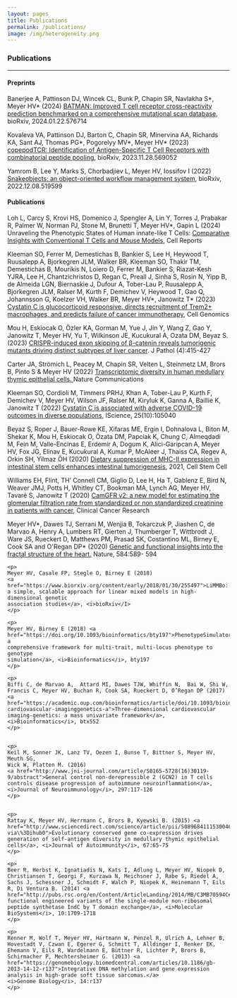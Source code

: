 ```yaml
---
layout: pages
title: Publications
permalink: /publications/
image: /img/heterogeneity.png
---
```


### Publications
___

#### Preprints

<div class="col-lg-11">
    <p>
    Banerjee A, Pattinson DJ, Wincek CL, Bunk P, Chapin SR, Navlakha S*, Meyer HV*
    (2024) <a href="https://www.biorxiv.org/content/10.1101/2024.01.22.576714v2">
    BATMAN: Improved T cell receptor cross-reactivity prediction
    benchmarked on a comprehensive mutational scan database</a>,
    bioRxiv, 2024.01.22.576714
    </p>
    <p>
    Kovaleva VA, Pattinson DJ, Barton C, Chapin SR, Minervina AA, Richards KA, Sant
    AJ, Thomas PG*, Pogorelyy MV*, Meyer HV* (2023) <a
    href="https://www.biorxiv.org/content/10.1101/2023.11.28.569052v2">copepodTCR:
    Identification of Antigen-Specific T Cell Receptors with combinatorial peptide
    pooling</a>, bioRxiv, 2023.11.28.569052
    </p>
    <p>
    Yamrom B, Lee Y, Marks S, Chorbadjiev L, Meyer HV, Iossifov I (2022) <a
    href="https://www.biorxiv.org/content/10.1101/2022.12.08.519599v1">Snakeobjects:
    an object-oriented workflow management system</a>, bioRxiv, 2022.12.08.519599
    </p>
</div>

#### Publications

<div class="col-lg-11">
    <p>
    Loh L, Carcy S, Krovi HS, Domenico J, Spengler A, Lin Y, Torres J, Prabakar R,
    Palmer W, Norman PJ, Stone M, Brunetti T, Meyer HV*, Gapin L (2024) Unraveling
    the Phenotypic States of Human innate-like T Cells:
    <a href="https://www.sciencedirect.com/science/article/pii/S2211124724010568?via%3Dihub">
    Comparative Insights with Conventional T Cells and Mouse Models</a>, Cell Reports
    </p>
    <p>
    Kleeman SO, Ferrer M, Demestichas B, Bankier S, Lee H, Heywood T, Ruusalepp A,
    Bjorkegren JLM, Walker BR,
    Kleeman SO, Thakir TM, Demestichas B, Mourikis N, Loiero D, Ferrer M, Bankier S,
    Riazat-Kesh YJRA, Lee H, Chantzichristos D, Regan C, Preall J, Sinha S, Rosin N,
    Yipp B, de Almeida LGN, Biernaskie J, Dufour A, Tober-Lau P, Ruusalepp A,
    Bjorkegren JLM, Ralser M, Kurth F, Demichev V, Heywood T, Gao Q, Johannsson G,
    Koelzer VH, Walker BR, Meyer HV*, Janowitz T* (2023) <a
    href="https://www.sciencedirect.com/science/article/pii/S2666979X23001222?via%3Dihub">
    Cystatin C is glucocorticoid responsive, directs recruitment of Trem2+ macrophages,
    and predicts failure of cancer immunotherapy</a>,
    Cell Genomics
    </p>
    <p>
    Mou H, Eskiocak O, Özler KA, Gorman M, Yue J, Jin Y, Wang Z, Gao Y, Janowitz T,
    Meyer HV, Yu T, Wilkinson JE, Kucukural A, Ozata DM, Beyaz S. (2023) <a
    href="https://pathsocjournals.onlinelibrary.wiley.com/doi/full/10.1002/path.6054">
    CRISPR-induced exon skipping of β-catenin reveals tumorigenic mutants driving
    distinct subtypes of liver cancer</a>. J Pathol (4):415-427
    </p>
    <p>
    Carter JA, Strömich L, Peacey M, Chapin SR, Velten L, Steinmetz LM, Brors B,
    Pinto S & Meyer HV (2022)
    <a href="https://www.nature.com/articles/s41467-022-31750-1">
    Transcriptomic diversity in human medullary thymic epithelial cells.
    </a> Nature Communications
    </p>
    <p>
    Kleeman SO, Cordioli M, Timmers PRHJ, Khan A, Tober-Lau P, Kurth F, Demichev V,
    Meyer HV, Wilson JF, Ralser M, Kiryluk K, Ganna A, Baillie K, Janowitz T (2022)
    <a href="https://www.sciencedirect.com/science/article/pii/S2589004222013128">
    Cystatin C is associated with adverse COVID-19 outcomes in diverse
    populations</a>, IScience, 25(10):105040
    </p>
    <p>
    Beyaz S, Roper J, Bauer-Rowe KE, Xifaras ME, Ergin I, Dohnalova L, Biton M,
    Shekar K, Mou H, Eskiocak O, Özata DM, Papciak K, Chung C, Almeqdadi M, Fein M,
    Valle-Encinas E, Erdemir A, Dogum K, Alici-Garipcan A, Meyer HV, Fox JG, Elinav E,
    Kucukural A, Kumar P, McAleer J, Thaiss CA, Regev A, Orkin SH, Yilmaz ÖH (2020)
    <a href="https://www.sciencedirect.com/science/article/pii/S1934590921003441?via%3Dihub">
    Dietary suppression of MHC-II expression in intestinal stem cells enhances
    intestinal tumorigenesis</a>, 2021, Cell Stem Cell
    </p>
    <p>
    Williams EH, Flint, TH’ Connell CM, Giglio D, Lee H, Ha T, Gablenz E, Bird N,
    Weaver JMJ, Potts H, Whitley CT, Bookman MA,  Lynch AG, Meyer HV, Tavaré
    S, Janowitz T (2020) <a
    href="https://clincancerres.aacrjournals.org/content/early/2020/12/08/1078-0432.CCR-20-3201">CamGFR
    v2: a new model for estimating the glomerular filtration rate from standardized
    or non standardized creatinine in patients with cancer</a>, Clinical Cancer Research
    </p>
    <p>
    Meyer HV*, Dawes TJ, Serrani M, Wenjia B, Tokarczuk P, Jiashen C, de Marvao A, Henry A,
    Lumbers RT, Gierten J, Thumberger T, Wittbrodt J, Ware JS, Rueckert D, Matthews PM, Prasad SK,
    Costantino ML, Birney E, Cook SA and O'Regan DP* (2020) <a
    href="https://www.nature.com/articles/s41586-020-2635-8">Genetic and functional insights into the fractal
    structure of the heart.</a> Nature, 584:589- 594
    </p>

    <p>
    Meyer HV, Casale FP, Stegle O, Birney E (2018)
    <a href="https://www.biorxiv.org/content/early/2018/01/30/255497">LiMMBo:
    a simple, scalable approach for linear mixed models in high-dimensional genetic
    association studies</a>, <i>bioRxiv</I>
    </p>

    <p>
    Meyer HV, Birney E (2018) <a
    href="https://doi.org/10.1093/bioinformatics/bty197">PhenotypeSimulator: a
    comprehensive framework for multi-trait, multi-locus phenotype to genotype
    simulation</a>, <i>Bioinformatics</i>, bty197
    </p>

    <p>
    Biffi C, de Marvao A,  Attard MI, Dawes TJW, Whiffin N,  Bai W, Shi W,
    Francis C, Meyer HV, Buchan R, Cook SA, Rueckert D, O’Regan DP (2017)
    <a href="https://academic.oup.com/bioinformatics/article/doi/10.1093/bioinformatics/btx552/4103396/Threedimensional-cardiovascular-imaginggenetics-a">Three-dimensional cardiovascular imaging-genetics: a mass univariate framework</a>, <i>Bioinformatics</i>, btx552
    </p>


    <p>
    Keil M, Sonner JK, Lanz TV, Oezen I, Bunse T, Bittner S, Meyer HV, Meuth SG,
    Wick W, Platten M. (2016)
    <a href="http://www.jni-journal.com/article/S0165-5728(16)30119-9/abstract">General control non-derepressible 2 (GCN2) in T cells controls disease progression of autoimmune neuroinflammation</a>, <i>Journal of Neuroimmunology</i>, 297:117-126
    </p>


    <p>
    Rattay K, Meyer HV, Herrmann C, Brors B, Kyewski B. (2015) <a href="http://www.sciencedirect.com/science/article/pii/S0896841115300469?via\%3Dihub0">Evolutionary conserved gene co-expression drives generation of self-antigen diversity in medullary thymic epithelial cells</a>, <i>Journal of Autoimmunity</i>, 67:65-75
    </p>

    <p>
    Beer R, Herbst K, Ignatiadis N, Kats I, Adlung L, Meyer HV, Niopek D, Christiansen T, Georgi F, Kurzawa N, Meichsner J, Rabe S, Riedel A, Sachs J, Schessner J, Schmidt F, Walch P, Niopek K, Heinemann T, Eils R, Di Ventura B. (2014) <a href="http://pubs.rsc.org/en/Content/ArticleLanding/2014/MB/C3MB70594C#!divAbstract">Creating functional engineered variants of the single-module non-ribosomal peptide synthetase IndC by T domain exchange</a>, <i>Molecular BioSystems</i>, 10:1709-1718
    </p>

    <p>
    Renner M, Wolf T, Meyer HV, Hartmann W, Penzel R, Ulrich A, Lehner B, Hovestadt V, Czwan E, Egerer G, Schmitt T, Alldinger I, Renker EK, Ehemann V, Eils R, Wardelmann E, Büttner R, Lichter P, Brors B, Schirmacher P, Mechtersheimer G. (2013) <a href="https://genomebiology.biomedcentral.com/articles/10.1186/gb-2013-14-12-r137">Integrative DNA methylation and gene expression analysis in high-grade soft tissue sarcomas.</a>
    <i>Genome Biology</i>, 14:r137
    </p>
</div>
